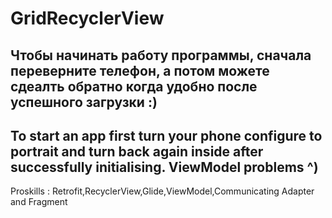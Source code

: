 # GridRecyclerView
Чтобы начинать работу программы, сначала переверните телефон, а потом можете сдеалть
обратно когда удобно после успешного загрузки :) 
-------------------------------------------------------------------------------------
To start an app first turn your phone configure to portrait and turn back again inside
after successfully initialising. 
ViewModel problems ^)
-------------------------------------------------------------------------------------
Proskills : Retrofit,RecyclerView,Glide,ViewModel,Communicating Adapter and Fragment
